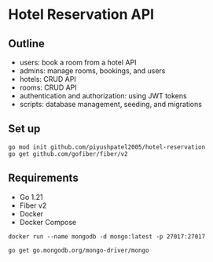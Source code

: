 # Hotel Reservation API


## Outline

- users: book a room from a hotel API
- admins: manage rooms, bookings, and users
- hotels: CRUD API
- rooms: CRUD API
- authentication and authorization: using JWT tokens
- scripts: database management, seeding, and migrations

## Set up

```shell
go mod init github.com/piyushpatel2005/hotel-reservation
go get github.com/gofiber/fiber/v2
```
## Requirements

- Go 1.21
- Fiber v2
- Docker
- Docker Compose

```shell
docker run --name mongodb -d mongo:latest -p 27017:27017
```

```shell
go get go.mongodb.org/mongo-driver/mongo
```